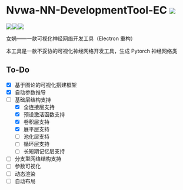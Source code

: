 # Nvwa-NN-DevelopmentTool-EC ![](https://unv-shield.librian.net/api/unv_shield?repo=LRMbbj/Nvwa-NN-DevelopmentTool&url=https://avatars.githubusercontent.com/u/73622238&barradius=999&)

![](https://unv-shield.librian.net/api/unv_shield?txt=LRMbbj&url=https://avatars.githubusercontent.com/u/73622238&barradius=999)![](https://unv-shield.librian.net/api/unv_shield?txt=神经网络&url=https://avatars.githubusercontent.com/u/73622238&barradius=999)![](https://unv-shield.librian.net/api/unv_shield?txt=可视化&url=https://avatars.githubusercontent.com/u/73622238&barradius=999)

女娲——一款可视化神经网络开发工具（Electron 重构）



本工具是一款不妥协的可视化神经网络开发工具，生成 Pytorch 神经网络类

## To-Do

-   [x] 基于图论的可视化搭建框架
-   [x] 自动参数推导
-   [ ] 基础层结构支持
    -   [x] 全连接层支持
    -   [x] 预设激活函数支持
    -   [x] 卷积层支持
    -   [x] 展平层支持
    -   [ ] 池化层支持
    -   [ ] 循环层支持
    -   [ ] 长短期记忆层支持
-   [ ] 分支型网络结构支持
-   [ ] 参数可视化
-   [ ] 动态渲染
-   [ ] 自动布局
